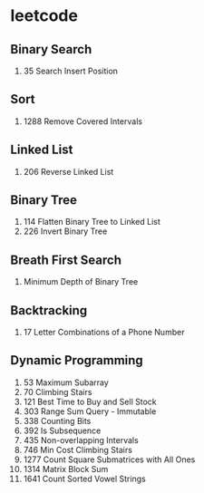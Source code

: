 # leetcode

## Binary Search
1. 35 Search Insert Position

## Sort
1. 1288 Remove Covered Intervals

## Linked List
1. 206 Reverse Linked List

## Binary Tree
1. 114 Flatten Binary Tree to Linked List
1. 226 Invert Binary Tree

## Breath First Search
1. Minimum Depth of Binary Tree

## Backtracking
1. 17 Letter Combinations of a Phone Number

##  Dynamic Programming
1. 53 Maximum Subarray
1. 70 Climbing Stairs
1. 121 Best Time to Buy and Sell Stock
1. 303 Range Sum Query - Immutable
1. 338 Counting Bits
1. 392 Is Subsequence
1. 435 Non-overlapping Intervals
1. 746 Min Cost Climbing Stairs
1. 1277 Count Square Submatrices with All Ones
1. 1314 Matrix Block Sum
1. 1641 Count Sorted Vowel Strings
